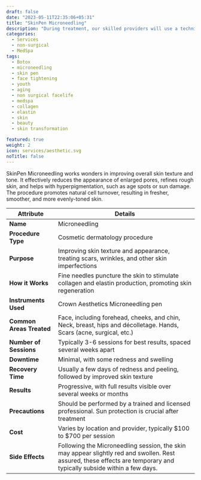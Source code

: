 ```yaml
---
draft: false
date: "2023-05-11T22:35:06+05:31"
title: "SkinPen Microneedling"
description: "During treatment, our skilled providers will use a technique that causes controlled punctures in the skin. This causes your body's natural immune response to take over and produce more collagen. This is the body's natural would healing response, stimulating the production of collagen and elastin, for a more youthful appearance."
categories:
  - Services
  - non-surgical
  - MedSpa
tags:
  - Botox
  - microneedling
  - skin pen
  - face tightening 
  - youth
  - aging 
  - non surgical facelife 
  - medspa
  - collagen
  - elastin
  - skin 
  - beauty 
  - skin transformation 

featured: true
weight: 2
icon: services/aesthetic.svg
noTitle: false
---
```

 
SkinPen Microneedling works wonders in improving overall skin texture and tone. It effectively reduces the appearance of enlarged pores, refines rough skin, and helps with hyperpigmentation, such as age spots or sun damage. The procedure promotes natural cell turnover, resulting in fresher, smoother, and more evenly-toned skin.

| Attribute                 | Details                                      |
|---------------------------|----------------------------------------------|
| **Name**                  | Microneedling                                |
| **Procedure Type**        | Cosmetic dermatology procedure               |
| **Purpose**               | Improving skin texture and appearance, treating scars, wrinkles, and other skin imperfections |
| **How it Works**          | Fine needles puncture the skin to stimulate collagen and elastin production, promoting skin regeneration |
| **Instruments Used**     | Crown Aesthetics Microneedling pen |
| **Common Areas Treated**  | Face, including forehead, cheeks, and chin, Neck, breast, hips and décolletage. Hands, Scars (acne, surgical, etc.)|
| **Number of Sessions**    | Typically 3-6 sessions for best results, spaced several weeks apart |
| **Downtime**              | Minimal, with some redness and swelling     |
| **Recovery Time**         | Usually a few days of redness and peeling, followed by improved skin texture |
| **Results**               | Progressive, with full results visible over several weeks or months |
| **Precautions**           | Should be performed by a trained and licensed professional.  Sun protection is crucial after treatment |
| **Cost**                  | Varies by location and provider, typically $100 to $700 per session |
| **Side Effects**         | Following the Microneedling session, the skin may appear slightly red and swollen. Rest assured, these effects are temporary and typically subside within a few days. |
